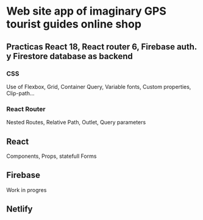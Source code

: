 # Web site app of imaginary GPS tourist guides online shop

## Practicas React 18, React router 6, Firebase auth. y Firestore database as backend

### CSS

Use of Flexbox, Grid, Container Query, Variable fonts, Custom properties, Clip-path...

### React Router

Nested Routes, Relative Path, Outlet, Query parameters

## React

Components, Props, statefull Forms

## Firebase

Work in progres

## Netlify
